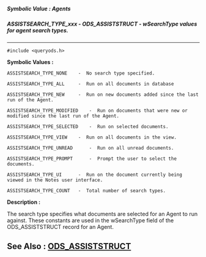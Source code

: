 ##### Symbolic Value : Agents
##### ASSISTSEARCH_TYPE_xxx - ODS_ASSISTSTRUCT - wSearchType values for agent search types.
---
```
#include <queryods.h>
```

**Symbolic Values :**

	ASSISTSEARCH_TYPE_NONE	  -  No search type specified.

	ASSISTSEARCH_TYPE_ALL	  -  Run on all documents in database

	ASSISTSEARCH_TYPE_NEW	  -  Run on new documents added since the last run of the Agent.

	ASSISTSEARCH_TYPE_MODIFIED	  -  Run on documents that were new or modified since the last run of the Agent.

	ASSISTSEARCH_TYPE_SELECTED	  -  Run on selected documents.

	ASSISTSEARCH_TYPE_VIEW	  -  Run on all documents in the view.

	ASSISTSEARCH_TYPE_UNREAD	  -  Run on all unread documents.

	ASSISTSEARCH_TYPE_PROMPT	  -  Prompt the user to select the documents.

	ASSISTSEARCH_TYPE_UI	  -  Run on the document currently being viewed in the Notes user interface.

	ASSISTSEARCH_TYPE_COUNT	  -  Total number of search types.


**Description :**

The search type specifies what documents are selected for an Agent to run against.  These constants are used in the wSearchType field of the ODS_ASSISTSTRUCT record for an Agent.


**See Also :**
[ODS_ASSISTSTRUCT](/domino-c-api-docs/reference/Data/ODS_ASSISTSTRUCT)
---
